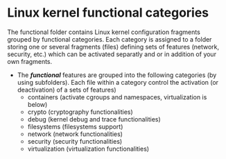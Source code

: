 # Linux kernel functional categories

The functional folder contains Linux kernel configuration fragments grouped by functional categories.
Each category is assigned to a folder storing one or several fragments (files) defining sets of features (network, security, etc.) which can be activated separatly and or in addition of your own fragments.

* The ***functional*** features are grouped into the following categories (by using subfolders). Each file within a category control the activation (or deactivation) of a sets of features)
  * containers (activate cgroups and namespaces, virtualization is below)
  * crypto (cryptography functionalities)
  * debug (kernel debug and trace functionalities)
  * filesystems (filesystems support)
  * network (network functionalities)
  * security (security functionalities)
  * virtualization (virtualization functionalities)

